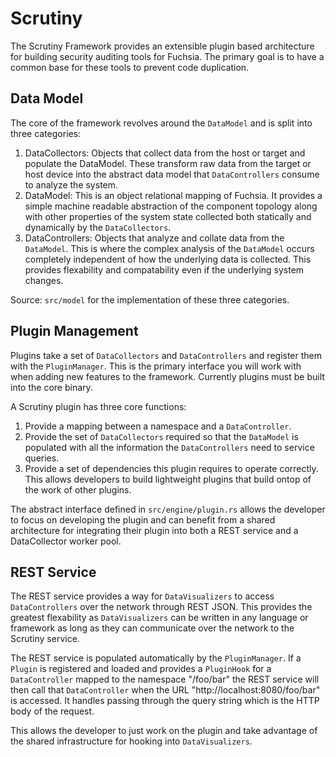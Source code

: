 # Scrutiny
The Scrutiny Framework provides an extensible plugin based architecture
for building security auditing tools for Fuchsia. The primary goal is to have a
common base for these tools to prevent code duplication.

## Data Model
The core of the framework revolves around the `DataModel` and is split into
three categories:

1. DataCollectors: Objects that collect data from the host or target and
   populate the DataModel. These transform raw data from the target or host
   device into the abstract data model that `DataControllers` consume to
   analyze the system.
2. DataModel: This is an object relational mapping of Fuchsia. It provides a
   simple machine readable abstraction of the component topology along with
   other properties of the system state collected both statically and
   dynamically by the `DataCollectors`.
3. DataControllers: Objects that analyze and collate data from the `DataModel`.
   This is where the complex analysis of the `DataModel` occurs completely
   independent of how the underlying data is collected. This provides
   flexability and compatability even if the underlying system changes.

Source: `src/model` for the implementation of these three categories.

## Plugin Management
Plugins take a set of `DataCollectors` and `DataControllers` and register them
with the `PluginManager`. This is the primary interface you will work with
when adding new features to the framework. Currently plugins must be built into
the core binary.

A Scrutiny plugin has three core functions:
1. Provide a mapping between a namespace and a `DataController`.
2. Provide the set of `DataCollectors` required so that the `DataModel` is
   populated with all the information the `DataControllers` need to service
   queries.
3. Provide a set of dependencies this plugin requires to operate correctly.
   This allows developers to build lightweight plugins that build ontop of the
   work of other plugins.

The abstract interface defined in `src/engine/plugin.rs` allows the developer to
focus on developing the plugin and can benefit from a shared architecture for
integrating their plugin into both a REST service and a DataCollector worker pool.

## REST Service
The REST service provides a way for `DataVisualizers` to access `DataControllers`
over the network through REST JSON. This provides the greatest flexability as
`DataVisualizers` can be written in any language or framework as long as they
can communicate over the network to the Scrutiny service.

The REST service is populated automatically by the `PluginManager`. If a
`Plugin` is registered and loaded and provides a `PluginHook` for a
`DataController` mapped to the namespace "/foo/bar" the REST service will then
call that `DataController` when the URL "http://localhost:8080/foo/bar" is accessed.
It handles passing through the query string which is the HTTP body of the
request.

This allows the developer to just work on the plugin and take advantage of the
shared infrastructure for hooking into `DataVisualizers`.

